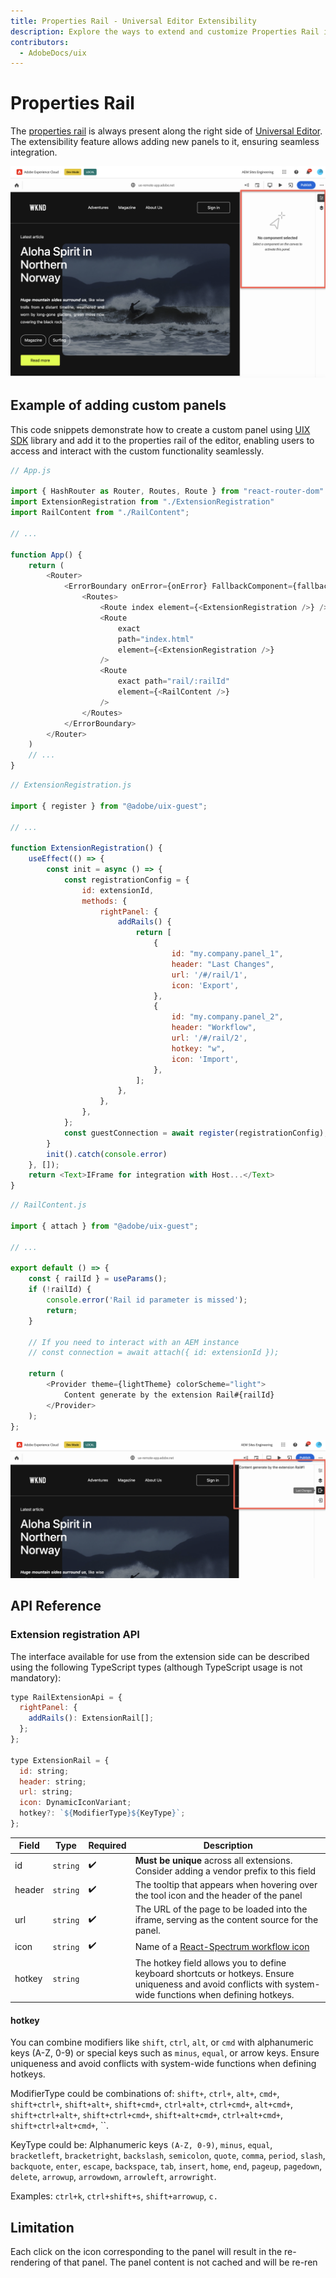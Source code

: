 ```yaml
---
title: Properties Rail - Universal Editor Extensibility
description: Explore the ways to extend and customize Properties Rail in Universal Editor
contributors:
  - AdobeDocs/uix
---
```


# Properties Rail

The [properties rail](https://experienceleague.adobe.com/en/docs/experience-manager-cloud-service/content/sites/authoring/universal-editor/authoring#properties-rail) is always present along the right side of [Universal Editor](../../). The extensibility feature allows adding new panels to it, ensuring seamless integration.

![Properties Rail](properties-rail-initial.png)

## Example of adding custom panels

This code snippets demonstrate how to create a custom panel using [UIX SDK](https://github.com/adobe/uix-sdk) library and add it to the properties rail of the editor, enabling users to access and interact with the custom functionality seamlessly.

```js
// App.js

import { HashRouter as Router, Routes, Route } from "react-router-dom"
import ExtensionRegistration from "./ExtensionRegistration"
import RailContent from "./RailContent";

// ...

function App() {
    return (
        <Router>
            <ErrorBoundary onError={onError} FallbackComponent={fallbackComponent}>
                <Routes>
                    <Route index element={<ExtensionRegistration />} />
                    <Route
                        exact
                        path="index.html"
                        element={<ExtensionRegistration />}
                    />
                    <Route
                        exact path="rail/:railId"
                        element={<RailContent />}
                    />
                </Routes>
            </ErrorBoundary>
        </Router>
    )
    // ...
}
```

```js
// ExtensionRegistration.js

import { register } from "@adobe/uix-guest";

// ...

function ExtensionRegistration() {
    useEffect(() => {
        const init = async () => {
            const registrationConfig = {
                id: extensionId,
                methods: {
                    rightPanel: {
                        addRails() {
                            return [
                                {
                                    id: "my.company.panel_1",
                                    header: "Last Changes",
                                    url: '/#/rail/1',
                                    icon: 'Export',
                                },
                                {
                                    id: "my.company.panel_2",
                                    header: "Workflow",
                                    url: '/#/rail/2',
                                    hotkey: "w",
                                    icon: 'Import',
                                },
                            ];
                        },
                    },
                },
            };
            const guestConnection = await register(registrationConfig);
        }
        init().catch(console.error)
    }, []);
    return <Text>IFrame for integration with Host...</Text>
}
```

```js
// RailContent.js

import { attach } from "@adobe/uix-guest";

// ...

export default () => {
    const { railId } = useParams();
    if (!railId) {
        console.error('Rail id parameter is missed');
        return;
    }

    // If you need to interact with an AEM instance
    // const connection = await attach({ id: extensionId });

    return (
        <Provider theme={lightTheme} colorScheme="light">
            Content generate by the extension Rail#{railId}
        </Provider>
    );
};

```

![Extended Properties Rail](properties-rail-ext.png)

## API Reference

### Extension registration API

The interface available for use from the extension side can be described using the following TypeScript types (although TypeScript usage is not mandatory):

```js
type RailExtensionApi = {
  rightPanel: {
    addRails(): ExtensionRail[];
  };
};

type ExtensionRail = {
  id: string;
  header: string;
  url: string;
  icon: DynamicIconVariant;
  hotkey?: `${ModifierType}${KeyType}`;
};
```

| Field     | Type                                                                        | Required | Description                                                                                                                                                  |
|-----------|-----------------------------------------------------------------------------|----------|--------------------------------------------------------------------------------------------------------------------------------------------------------------|
| id        | `string`                                                                    | ✔️       | **Must be unique** across all extensions. Consider adding a vendor prefix to this field                                                                      |
| header    | `string`                                                                    | ✔️       | The tooltip that appears when hovering over the tool icon and the header of the panel                                                                        |
| url       | `string`                                                                    | ✔️       | The URL of the page to be loaded into the iframe, serving as the content source for the panel.                                                               |
| icon      | `string`                                                                    | ✔️       | Name of a [React-Spectrum workflow icon](https://react-spectrum.adobe.com/react-spectrum/workflow-icons.html#available-icons)                                |
| hotkey    | `string`                                                                    |          | The hotkey field allows you to define keyboard shortcuts or hotkeys. Ensure uniqueness and avoid conflicts with system-wide functions when defining hotkeys. |

#### hotkey

You can combine modifiers like `shift`, `ctrl`, `alt`, or `cmd` with alphanumeric keys (A-Z, 0-9) or special keys such as `minus`, `equal`, or arrow keys. Ensure uniqueness and avoid conflicts with system-wide functions when defining hotkeys.

ModifierType could be combinations of: `shift+`, `ctrl+`, `alt+`, `cmd+`, `shift+ctrl+`, `shift+alt+`, `shift+cmd+`, `ctrl+alt+`, `ctrl+cmd+`, `alt+cmd+`, `shift+ctrl+alt+`, `shift+ctrl+cmd+`, `shift+alt+cmd+`, `ctrl+alt+cmd+`, `shift+ctrl+alt+cmd+`, ``.

KeyType could be: Alphanumeric keys `(A-Z, 0-9)`, `minus`, `equal`, `bracketleft`, `bracketright`, `backslash`, `semicolon`, `quote`, `comma`, `period`, `slash`, `backquote`, `enter`, `escape`, `backspace`, `tab`, `insert`, `home`, `end`, `pageup`, `pagedown`, `delete`, `arrowup`, `arrowdown`, `arrowleft`, `arrowright`.

Examples: `ctrl+k`, `ctrl+shift+s`, `shift+arrowup`, `c.`

## Limitation

Each click on the icon corresponding to the panel will result in the re-rendering of that panel. The panel content is not cached and will be re-ren
